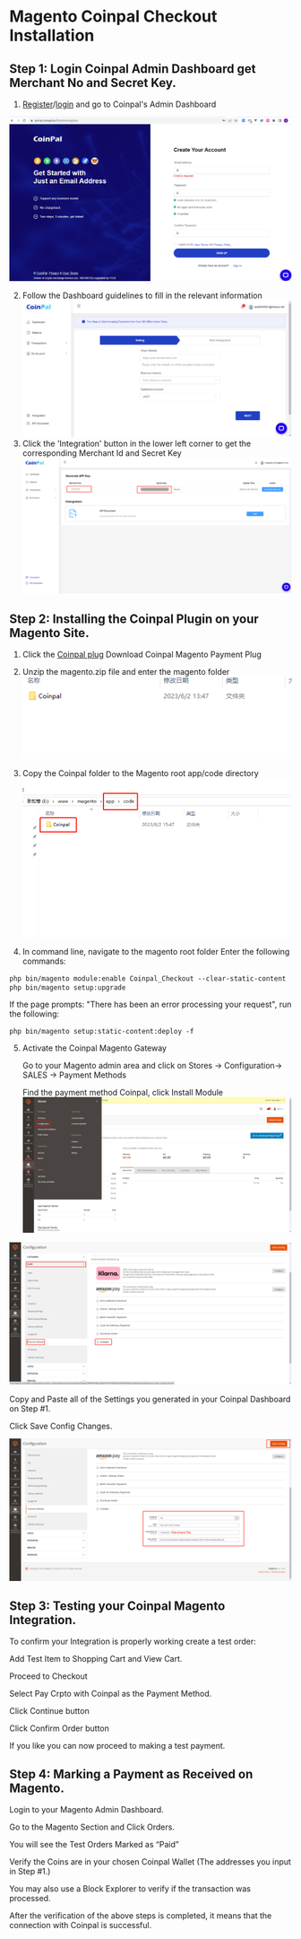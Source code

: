 # Magento Coinpal Checkout Installation

## Step 1: Login Coinpal Admin Dashboard get Merchant No and Secret Key.
1. [Register](https://portal.coinpal.io/#/admin/register)/[login](https://portal.coinpal.io/#/admin/login) and go to Coinpal's Admin Dashboard 

![](./img/register.png)

2. Follow the Dashboard guidelines to fill in the relevant information
![](./img/kyb.png)
3. Click the 'Integration' button in the lower left corner to get the corresponding Merchant Id and Secret Key
![](./img/api-key.png)

## Step 2: Installing the Coinpal Plugin on your Magento Site.
1. Click the  [Coinpal plug](https://github.com/CoinpalGroup/plug_Magento/blob/master/magento.zip)  Download Coinpal Magento Payment Plug
2. Unzip the magento.zip file and enter the magento folder
![](./img/file1.png)

3. Copy the Coinpal folder to the Magento root app/code directory
![](./img/file2.png)

4. In command line, navigate to the magento root folder
Enter the following commands:

```
php bin/magento module:enable Coinpal_Checkout --clear-static-content
php bin/magento setup:upgrade
```

If the page prompts: "There has been an error processing your request", run the following:
```
php bin/magento setup:static-content:deploy -f
```


5. Activate the Coinpal Magento Gateway

    Go to your Magento admin area and click on Stores -> Configuration-> SALES -> Payment Methods

    Find the payment method Coinpal, click Install Module
![](./img/set.png)

![](./img/set2.png)

Copy and Paste all of the Settings you generated in your Coinpal Dashboard on Step #1.

Click Save Config Changes.

![](./img/set3.png)


## Step 3: Testing your Coinpal Magento Integration.

To confirm your Integration is properly working create a test order:

Add Test Item to Shopping Cart and View Cart.

Proceed to Checkout

Select Pay Crpto with Coinpal as the Payment Method.

Click Continue button

Click Confirm Order button

If you like you can now proceed to making a test payment.


## Step 4: Marking a Payment as Received on Magento.

Login to your Magento Admin Dashboard.

Go to the Magento Section and Click Orders.

You will see the Test Orders Marked as “Paid”

Verify the Coins are in your chosen Coinpal Wallet (The addresses you input in Step #1.)

You may also use a Block Explorer to verify if the transaction was processed.

After the verification of the above steps is completed, it means that the connection with Coinpal is successful.





